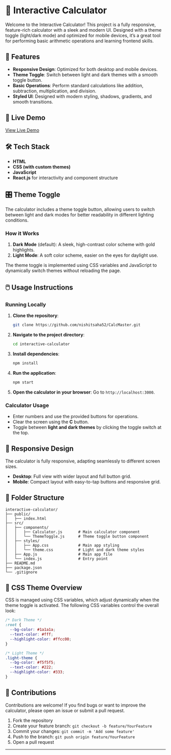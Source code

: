 # 🧮 Interactive Calculator

Welcome to the Interactive Calculator! This project is a fully responsive, feature-rich calculator with a sleek and modern UI. Designed with a theme toggle (light/dark mode) and optimized for mobile devices, it’s a great tool for performing basic arithmetic operations and learning frontend skills.

## 🎨 Features

- **Responsive Design**: Optimized for both desktop and mobile devices.
- **Theme Toggle**: Switch between light and dark themes with a smooth toggle button.
- **Basic Operations**: Perform standard calculations like addition, subtraction, multiplication, and division.
- **Styled UI**: Designed with modern styling, shadows, gradients, and smooth transitions.

## 🚀 Live Demo

[View Live Demo](https://your-demo-link.com) <!-- Replace with actual link to the live demo if available -->

## 🛠️ Tech Stack

- **HTML**
- **CSS (with custom themes)**
- **JavaScript**
- **React.js** for interactivity and component structure

## 🎛️ Theme Toggle

The calculator includes a theme toggle button, allowing users to switch between light and dark modes for better readability in different lighting conditions.

### How it Works

1. **Dark Mode** (default): A sleek, high-contrast color scheme with gold highlights.
2. **Light Mode**: A soft color scheme, easier on the eyes for daylight use.

The theme toggle is implemented using CSS variables and JavaScript to dynamically switch themes without reloading the page.

## 🖱️ Usage Instructions

### Running Locally

1. **Clone the repository**:
   ```bash
   git clone https://github.com/nishitsaha52/CalcMaster.git
   ```

2. **Navigate to the project directory**:
   ```bash
   cd interactive-calculator
   ```

3. **Install dependencies**:
   ```bash
   npm install
   ```

4. **Run the application**:
   ```bash
   npm start
   ```

5. **Open the calculator in your browser**:
   Go to `http://localhost:3000`.

### Calculator Usage

- Enter numbers and use the provided buttons for operations.
- Clear the screen using the **C** button.
- Toggle between **light and dark themes** by clicking the toggle switch at the top.

## 📐 Responsive Design

The calculator is fully responsive, adapting seamlessly to different screen sizes. 

- **Desktop**: Full view with wider layout and full button grid.
- **Mobile**: Compact layout with easy-to-tap buttons and responsive grid.

## 📁 Folder Structure

```plaintext
interactive-calculator/
├── public/
│   ├── index.html
├── src/
│   ├── components/
│   │   ├── Calculator.js       # Main calculator component
│   │   └── ThemeToggle.js      # Theme toggle button component
│   ├── styles/
│   │   ├── App.css             # Main app styling
│   │   └── theme.css           # Light and dark theme styles
│   ├── App.js                  # Main app file
│   └── index.js                # Entry point
├── README.md
├── package.json
└── .gitignore
```

## 📄 CSS Theme Overview

CSS is managed using CSS variables, which adjust dynamically when the theme toggle is activated. The following CSS variables control the overall look:

```css
/* Dark Theme */
:root {
  --bg-color: #1a1a1a;
  --text-color: #fff;
  --highlight-color: #ffcc00;
}

/* Light Theme */
.light-theme {
  --bg-color: #f5f5f5;
  --text-color: #222;
  --highlight-color: #333;
}
```

## 🤝 Contributions

Contributions are welcome! If you find bugs or want to improve the calculator, please open an issue or submit a pull request.

1. Fork the repository
2. Create your feature branch: `git checkout -b feature/YourFeature`
3. Commit your changes: `git commit -m 'Add some feature'`
4. Push to the branch: `git push origin feature/YourFeature`
5. Open a pull request

---
